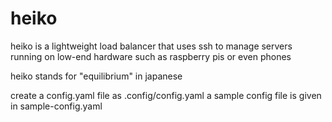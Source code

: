 # heiko

heiko is a lightweight load balancer that uses ssh to manage servers running on low-end hardware such as raspberry pis or even phones

heiko stands for "equilibrium" in japanese

create a config.yaml file as .config/config.yaml
a sample config file is given in sample-config.yaml

